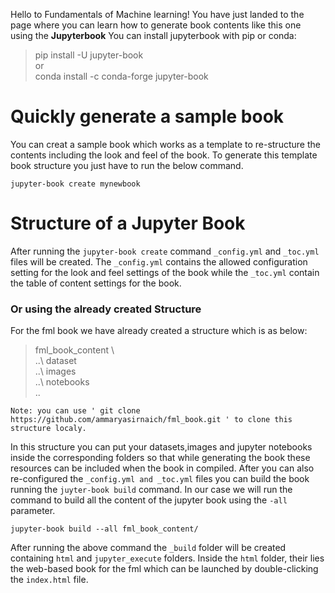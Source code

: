 Hello to Fundamentals of Machine learning!  You have just landed to the page where
you can learn how to generate book contents like this one using the **Jupyterbook**
You can install jupyterbook with pip or conda:

> pip install -U jupyter-book \
> or \
> conda install -c conda-forge jupyter-book

# Quickly generate a sample book
You can creat a sample book which works as a template to re-structure the contents including the look and feel of the book.
To generate this template book structure you just have to run the below command.
```
jupyter-book create mynewbook
```

# Structure of a Jupyter Book
After running the  `jupyter-book create` command `_config.yml` and `_toc.yml` files will be created.
The `_config.yml` contains the allowed configuration setting for the look and feel settings of the book while the `_toc.yml` contain the table of content settings for the book.





### Or using the already created Structure
For the fml book we have already created a structure which is as below:

> fml_book_content \ \
>  ..\ dataset \
>  ..\ images \
>  ..\ notebooks \
>  ..

```
Note: you can use ' git clone https://github.com/ammaryasirnaich/fml_book.git ' to clone this structure localy.
```
In this structure you can put your datasets,images and jupyter notebooks inside the corresponding folders so that while generating the book these resources can be included when the book in compiled. 
After you can also re-configured the `_config.yml and _toc.yml` files you can build the book running the `juyter-book build` command.
In our case we will run the command to build all the content of the jupyter book using the `-all` parameter.
```
jupyter-book build --all fml_book_content/
```

After running the above command the `_build` folder will be created containing `html` and `jupyter_execute` folders. Inside the `html` folder, their lies 
the web-based book for the fml which can be launched by double-clicking the `index.html` file.


